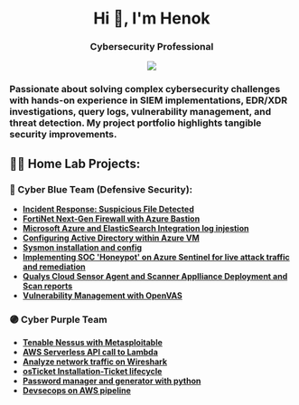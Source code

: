 <h1 align="center">Hi 👋, I'm Henok</h1>
<h3 align="center">Cybersecurity Professional</h3>
<div align="center">
    <a href="https://www.linkedin.com/henok_asnake"><img src="https://img.shields.io/badge/-LinkedIn-0072b1?&style=for-the-badge&logo=linkedin&logoColor=white" /></a>
</div>
<h3 </h3>
<p align="left">
</p>
Passionate about solving complex cybersecurity challenges with hands-on experience in SIEM implementations, EDR/XDR investigations, query logs, vulnerability management, and threat detection. My project portfolio highlights tangible security improvements.
<h2>👨‍💻 Home Lab Projects:</h2>

### 🔵 Cyber Blue Team (Defensive Security):
  - **[Incident Response: Suspicious File Detected](https://github.com/Hasnake84/Malicious-File-Detetcted)**
  - **[FortiNet Next-Gen Firewall with Azure Bastion](https://github.com/Hasnake84/NGFW-Azure-Bastion)**
  - **[Microsoft Azure and ElasticSearch Integration log injestion](https://github.com/Hasnake84/Azure-ElasticSearch-Integration)**
  - **[Configuring Active Directory within Azure VM](https://github.com/Hasnake84/Configuring-Active-Directory-within-Azure-VMs)**
  - **[Sysmon installation and config](https://github.com/Hasnake84/Sysmon-Installation-with-Sysmon-config-file)**
  - **[Implementing SOC 'Honeypot' on Azure Sentinel for live attack traffic and remediation](https://github.com/Hasnake84/SIEM-Sentinel-SOC-Lab-Project)**
  - **[Qualys Cloud Sensor Agent and Scanner Applliance Deployment and Scan reports](https://github.com/Hasnake84/Qualys-VMDR)**
  - **[Vulnerability Management with OpenVAS](https://github.com/Hasnake84/OpenVAS-Vulnerability-Management-project)**
### 🟣 Cyber Purple Team
  - **[Tenable Nessus with Metasploitable](https://github.com/Hasnake84/Tenable-Nessus-Metasploitable)**
  - **[AWS Serverless API call to Lambda](https://github.com/Hasnake84/AWS-Serverless-Lambda)**
  - **[Analyze network traffic on Wireshark](https://github.com/Hasnake84/Protocols-on-Wireshark)**
  - **[osTicket Installation-Ticket lifecycle](https://github.com/Hasnake84/osTicket-installation/tree/main)**
  - **[Password manager and generator with python](https://github.com/Hasnake84/python-script-password-manager-generator)**
  - **[Devsecops on AWS pipeline](https://github.com/Hasnake84/AWS-CodeCommit-build-Pipeline)**











 

  





